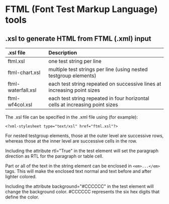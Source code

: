 # FTML (Font Test Markup Language) tools

## .xsl to generate HTML from FTML (.xml) input

| .xsl file | Description
| :-------- | :-----------
| ftml.xsl  | one test string per line
| ftml-chart.xsl | multiple test strings per line (using nested testgroup elements)
| ftml-waterfall.xsl | each test string repeated on successive lines at increasing point sizes
| ftml-wf4col.xsl | each test string repeated in four horizontal cells at increasing point sizes

The .xsl file can be specified in the .xml file using (for example):

```<?xml-stylesheet type="text/xsl" href="ftml.xsl"?>```

For nested testgroup elements, those at the outer level are successive rows,
whereas those at the inner level are successive cells in the row.

Including the attribute rtl="True" in the test element
will set the paragraph direction as RTL for the paragraph or table cell.

Part or all of the text in the string element can be enclosed in ```<em>...</em>``` tags.
This will make the enclosed text normal and text before and after lighter colored.

Including the attribute background="#CCCCCC" in the test element will change the background
color. #CCCCCC represents the six hex digits that define the color.
